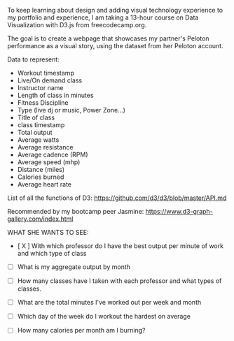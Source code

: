 To keep learning about design and adding visual technology experience to my portfolio and experience, I am taking a 13-hour course on Data Visualization with D3.js from freecodecamp.org.

The goal is to create a webpage that showcases my partner's Peloton performance as a visual story, using the dataset from her Peloton account.

Data to represent:

* Workout timestamp
* Live/On demand class
* Instructor name
* Length of class in minutes
* Fitness Discipline
* Type (live dj or music, Power Zone...)
* Title of class
* class timestamp
* Total output
* Average watts
* Average resistance
* Average cadence (RPM)
* Average speed (mhp)
* Distance (miles)
* Calories burned
* Average heart rate

List of all the functions of D3:
https://github.com/d3/d3/blob/master/API.md

Recommended by my bootcamp peer Jasmine: https://www.d3-graph-gallery.com/index.html

WHAT SHE WANTS TO SEE:

* [ X ] With which professor do I have the best output per minute of work and which type of class

* [ ] What is my aggregate output by month

* [ ] How many classes have I taken with each professor and what types of classes.

* [ ] What are the total minutes I've worked out per week and month

* [ ] Which day of the week do I workout the hardest on average

* [ ] How many calories per month am I burning?
